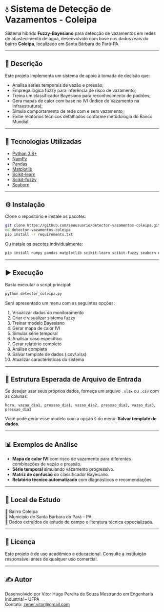 # 💧 Sistema de Detecção de Vazamentos - Coleipa

Sistema híbrido **Fuzzy-Bayesiano** para detecção de vazamentos em redes de abastecimento de água, desenvolvido com base nos dados reais do bairro **Coleipa**, localizado em Santa Bárbara do Pará-PA.

---

## 📌 Descrição

Este projeto implementa um sistema de apoio à tomada de decisão que:

- Analisa séries temporais de vazão e pressão;
- Emprega lógica fuzzy para inferência de risco de vazamento;
- Treina um classificador Bayesiano para reconhecimento de padrões;
- Gera mapas de calor com base no IVI (Índice de Vazamento na Infraestrutura);
- Simula comportamento de rede com e sem vazamento;
- Exibe relatórios técnicos detalhados conforme metodologia do Banco Mundial.

---

## 🧠 Tecnologias Utilizadas

- [Python 3.8+](https://www.python.org/)
- [NumPy](https://numpy.org/)
- [Pandas](https://pandas.pydata.org/)
- [Matplotlib](https://matplotlib.org/)
- [Scikit-learn](https://scikit-learn.org/)
- [Scikit-fuzzy](https://pythonhosted.org/scikit-fuzzy/)
- [Seaborn](https://seaborn.pydata.org/)

---

## ⚙️ Instalação

Clone o repositório e instale os pacotes:

```bash
git clone https://github.com/seuusuario/detector-vazamentos-coleipa.git
cd detector-vazamentos-coleipa
pip install -r requirements.txt
```

Ou instale os pacotes individualmente:

```bash
pip install numpy pandas matplotlib scikit-learn scikit-fuzzy seaborn openpyxl
```

---

## ▶️ Execução

Basta executar o script principal:

```bash
python detector_coleipa.py
```

Será apresentado um menu com as seguintes opções:

1. Visualizar dados do monitoramento  
2. Criar e visualizar sistema fuzzy  
3. Treinar modelo Bayesiano  
4. Gerar mapa de calor IVI  
5. Simular série temporal  
6. Analisar caso específico  
7. Gerar relatório completo  
8. Análise completa  
9. Salvar template de dados (.csv/.xlsx)  
10. Atualizar características do sistema  

---

## 📁 Estrutura Esperada de Arquivo de Entrada

Se desejar usar seus próprios dados, forneça um arquivo `.xlsx` ou `.csv` com as colunas:

```
hora, vazao_dia1, pressao_dia1, vazao_dia2, pressao_dia2, vazao_dia3, pressao_dia3
```

Você pode gerar esse modelo com a opção `9` do menu: **Salvar template de dados**.

---

## 📊 Exemplos de Análise

- **Mapa de calor IVI** com risco de vazamento para diferentes combinações de vazão e pressão.
- **Série temporal** simulando vazamento progressivo.
- **Matriz de confusão** do classificador Bayesiano.
- **Relatório técnico automatizado** com diagnósticos e recomendações.

---

## 📍 Local de Estudo

📌 Bairro Coleipa  
📍 Município de Santa Bárbara do Pará – PA  
🧪 Dados extraídos de estudo de campo e literatura técnica especializada.

---

## 📄 Licença

Este projeto é de uso acadêmico e educacional. Consulte a instituição responsável antes de qualquer uso comercial.

---

## ✍️ Autor

Desenvolvido por Vitor Hugo Pereira de Souza
Mestrando em Engenharia Industrial – UFPA  
Contato: [zener.vitor@gmail.com](mailto:zener.vitor@gmail.com)
